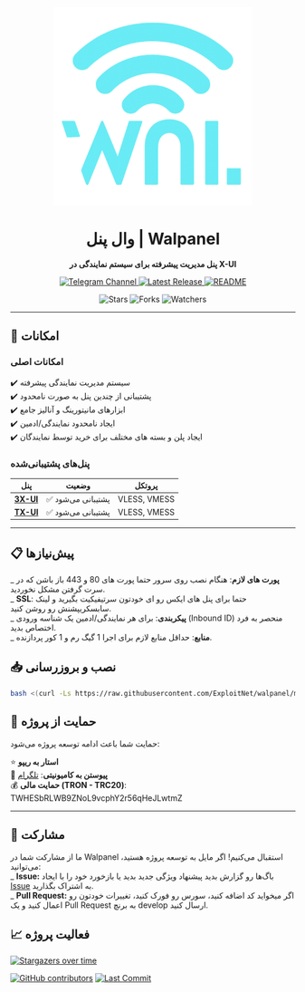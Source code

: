 <p align="center">
  <img width="350px" src="./media/walpanel.png" alt="Walpanel">
  <h1 align="center">وال پنل | Walpanel</h1>
  <p align="center"><b>پنل مدیریت پیشرفته برای سیستم نمایندگی در X-UI</b></p>
  
  <p align="center">
    <a href="https://t.me/ChExploitNet">
      <img src="https://img.shields.io/badge/Telegram-Channel-blue?style=for-the-badge&logo=telegram" alt="Telegram Channel">
    </a>
    <a href="https://github.com/ExploitNet/walpanel/releases">
      <img src="https://img.shields.io/github/v/release/ExploitNet/walpanel?style=for-the-badge&color=orange" alt="Latest Release">
    </a>
      <a href="README.fa.md">
    <img src="https://img.shields.io/badge/README-PERSIAN-green?style=for-the-badge" alt="README">
  </a>
  </p>
</p>

<div align="center">
  <img src="https://img.shields.io/github/stars/ExploitNet/walpanel?style=social" alt="Stars">
  <img src="https://img.shields.io/github/forks/ExploitNet/walpanel?style=social" alt="Forks">
  <img src="https://img.shields.io/github/watchers/ExploitNet/walpanel?style=social" alt="Watchers">
</div>

---

## 🚀 **امکانات**

### امکانات اصلی

✔️ سیستم مدیریت نمایندگی پیشرفته  
✔️ پشتیبانی از چندین پنل به صورت نامحدود  
✔️ ابزارهای مانیتورینگ و آنالیز جامع  
✔️ ایجاد نامحدود نمایندگی/ادمین  
✔️ ایجاد پلن و بسته های مختلف برای خرید توسط نمایندگان   

### پنل‌های پشتیبانی‌شده

| پنل      | وضعیت        | پروتکل      |
| -------- | ------------ | ----------- |
| **[3X-UI](https://github.com/MHSanaei/3x-ui)** | ✅ پشتیبانی می‌شود | VLESS, VMESS |
| **[TX-UI](https://github.com/AghayeCoder/tx-ui)** | ✅ پشتیبانی می‌شود | VLESS, VMESS |

---

## **📋 پیش‌نیازها**

_ **پورت های لازم**: هنگام نصب روی سرور حتما پورت های 80 و 443 باز باشن که در سرت گرفتن مشکل نخوردید.   
_ **SSL**: حتما برای پنل های ایکس رو ای خودتون سرتیفیکیت بگیرید و لینک سابسکریپشنش رو روشن کنید.  
_ **پیکربندی**: برای هر نمایندگی/ادمین یک شناسه ورودی (Inbound ID) منحصر به فرد اختصاص بدید.  
_ **منابع**: حداقل منابع لازم برای اجرا 1 گیگ رم و 1 کور پردازنده.    

## **📥 نصب و بروزرسانی**

```bash
bash <(curl -Ls https://raw.githubusercontent.com/ExploitNet/walpanel/master/install.sh)
```

## **💖 حمایت از پروژه**

حمایت شما باعث ادامه توسعه پروژه می‌شود:

⭐ **استار به ریپو**  
💬 **پیوستن به کامیونیتی**: [تلگرام](https://t.me/primez_dev)  
💰 **حمایت مالی (TRON - TRC20)**: TWHESbRLWB9ZNoL9vcphY2r56qHeJLwtmZ

---

## 🤝 مشارکت

ما از مشارکت شما در Walpanel استقبال می‌کنیم! اگر مایل به توسعه پروژه هستید، می‌توانید:   
_ **Issue:** باگ‌ها رو گزارش بدید پیشنهاد ویژگی جدید بدید یا بازخورد خود را با ایجاد [Issue](https://github.com/ExploitNet/walpanel/issues) به اشتراک بگذارید.   
_ **Pull Request:** اگر میخواید کد اضافه کنید، سورس رو فورک کنید، تغییرات خودتون رو اعمال کنید و یک Pull Request به برنچ develop ارسال کنید.

## **📈 فعالیت پروژه**

[![Stargazers over time](https://starchart.cc/ExploitNet/walpanel.svg?variant=adaptive)](https://starchart.cc/ExploitNet/walpanel)

[![GitHub contributors](https://img.shields.io/github/contributors/ExploitNet/walpanel?style=flat-square)](https://github.com/ExploitNet/walpanel/graphs/contributors)
[![Last Commit](https://img.shields.io/github/last-commit/ExploitNet/walpanel?style=flat-square)](https://github.com/ExploitNet/walpanel/commits/master)
